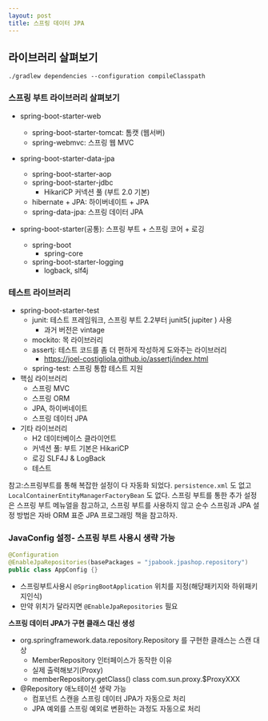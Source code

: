 ```yaml
---
layout: post
title: 스프링 데이터 JPA
---
```



## 라이브러리 살펴보기
~~~
./gradlew dependencies --configuration compileClasspath
~~~

### 스프링 부트 라이브러리 살펴보기
- spring-boot-starter-web
  - spring-boot-starter-tomcat: 톰캣 (웹서버) 
  - spring-webmvc: 스프링 웹 MVC

- spring-boot-starter-data-jpa
  - spring-boot-starter-aop 
  - spring-boot-starter-jdbc
    - HikariCP 커넥션 풀 (부트 2.0 기본)
  - hibernate + JPA: 하이버네이트 + JPA 
  - spring-data-jpa: 스프링 데이터 JPA
  
- spring-boot-starter(공통): 스프링 부트 + 스프링 코어 + 로깅 
  - spring-boot
    - spring-core 
  - spring-boot-starter-logging
    - logback, slf4j

### 테스트 라이브러리
- spring-boot-starter-test
  - junit: 테스트 프레임워크, 스프링 부트 2.2부터 junit5( jupiter ) 사용
    - 과거 버전은 vintage
  - mockito: 목 라이브러리
  - assertj: 테스트 코드를 좀 더 편하게 작성하게 도와주는 라이브러리
    - https://joel-costigliola.github.io/assertj/index.html
  - spring-test: 스프링 통합 테스트 지원 
- 핵심 라이브러리
  - 스프링 MVC 
  - 스프링 ORM 
  - JPA, 하이버네이트 
  - 스프링 데이터 JPA
- 기타 라이브러리
  - H2 데이터베이스 클라이언트
  - 커넥션 풀: 부트 기본은 HikariCP
  - 로깅 SLF4J & LogBack
  - 테스트

참고:스프링부트를 통해 복잡한 설정이 다 자동화 되었다. `persistence.xml` 도 없고 `LocalContainerEntityManagerFactoryBean` 도 없다.
스프링 부트를 통한 추가 설정은 스프링 부트 메뉴얼을 참고하고, 스프링 부트를 사용하지 않고 순수 스프링과 JPA 설정 방법은 자바 ORM 표준 JPA 프로그래밍 책을 참고하자.


### JavaConfig 설정- 스프링 부트 사용시 생략 가능
~~~java
@Configuration
@EnableJpaRepositories(basePackages = "jpabook.jpashop.repository")
public class AppConfig {}
~~~
- 스프링부트사용시 `@SpringBootApplication` 위치를 지정(해당패키지와 하위패키지인식)
- 만약 위치가 달라지면 `@EnableJpaRepositories` 필요


**스프링 데이터 JPA가 구현 클래스 대신 생성**
- org.springframework.data.repository.Repository 를 구현한 클래스는 스캔 대상 
  - MemberRepository 인터페이스가 동작한 이유
  - 실제 출력해보기(Proxy)
  - memberRepository.getClass() class com.sun.proxy.$ProxyXXX
- @Repository 애노테이션 생략 가능
  - 컴포넌트 스캔을 스프링 데이터 JPA가 자동으로 처리
  - JPA 예외를 스프링 예외로 변환하는 과정도 자동으로 처리




